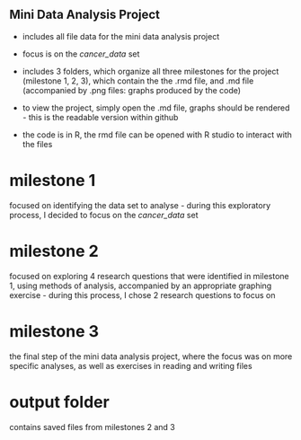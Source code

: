 
## Mini Data Analysis Project ##
- includes all file data for the mini data analysis project 
- focus is on the *cancer_data* set 

- includes 3 folders, which organize all three milestones for the project (milestone 1, 2, 3), which contain the  the .rmd file, and .md file (accompanied by  .png files: graphs produced by the code) 
- to view the project, simply open the .md file, graphs should be rendered - this is the readable version within github
- the code is in R, the rmd file can be opened with R studio to interact with the files 

# milestone 1 # 
focused on identifying the data set to analyse - during this exploratory process, I decided to focus on the *cancer_data* set 
# milestone 2 # 
focused on exploring 4 research questions that were identified in milestone 1, using methods of analysis, accompanied by an appropriate graphing exercise - during this process, I chose 2 research questions to focus on 
# milestone 3 # 
the final step of the mini data analysis project, where the focus was on more specific analyses, as well as exercises in reading and writing files

# output folder #
contains saved files from milestones 2 and 3
